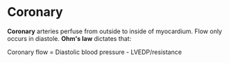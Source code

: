 ---
---
# Coronary

**Coronary** arteries perfuse from outside to inside of myocardium. Flow
only occurs in diastole. **Ohm's law** dictates that:

Coronary flow = Diastolic blood pressure - LVEDP/resistance
